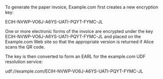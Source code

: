 To generate the paper invoice, Example.com first creates a new encryption key:

ECIH-NVWP-VO6J-A6YS-UATI-PQYT-FYMC-JL

One or more electronic forms of the invoice are encrypted under the key 
ECIH-NVWP-VO6J-A6YS-UATI-PQYT-FYMC-JL and placed on the Example.com Web site so that 
the appropriate version is returned if Alice scans the QR code.

The key is then converted to form an EARL for the example.com UDF resolution service:

udf://example.com/ECIH-NVWP-VO6J-A6YS-UATI-PQYT-FYMC-JL
